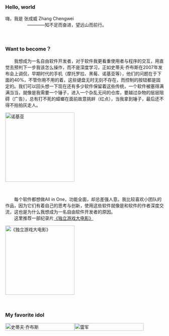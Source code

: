<!--##{
    "description": "关于我",
    "tag": ["自由软件开发者","独立"],
    "dateYY": "2023",
    "dateMM": "04",
    "dateDD": "20",
    "top": true,
    "Numword": 0,
    "commentstatus":false,
    "signal":""
}##-->

### Hello, world

嗨，我是 张成威 Zhang Chengwei<br />&emsp;&emsp;&emsp;&emsp;&emsp;————知不足而奋进，望远山而前行。

<br />

### Want to become？

&emsp;&emsp;我想成为一名自由软件开发者，对于软件我更看重使用者与程序的交互，用直觉去预判下一步我该怎么操作，而不是深度学习，正如史蒂夫·乔布斯在2007年发布会上调侃，早期时代的手机（摩托罗拉、黑莓、诺基亚等），他们的问题在于下面的40%，不管你用不用的着，这些键盘无时无刻不存在，而控制的按钮都是固定的。我们可以回头想一下现在还有多少软件保留着这些传统，一个软件被塞得满满当当，就像是我需要一个锤子，进入一个杂乱无间的仓库，要越过杂物的层层阻碍（广告），总有打不死的蟑螂在面前故意挑衅（红点），当我拿到锤子，最后还不得不拍拍灰走人。

<p class="notesbookimg">
 <img src="https://picserver.duoyu.link/picfile/image/202306/09-1686318728878.png"  style="width:220px !important;" alt="诺基亚"  />
</p>

<br />

&emsp;&emsp;每个软件都想做All in One，功能全面，却总差强人意。我比较喜欢小团队的作品，因为它们有着自己的思考与创新，使用这些软件就像是和软件的作者深度交流，这也是为什么我想成为一名自由软件开发者的原因。<br/>&emsp;&emsp;这里推荐一部纪录片<a href="https://movie.douban.com/subject/7015793/" target="_blank" rel="《独立游戏大电影》">《独立游戏大电影》</a>

<a href="/notesbook/jilupian-4" target="_blank" rel="《独立游戏大电影》">
<p class="notesbookimg">
 <img src="https://picserver.duoyu.link/picfile/image/202306/06-1686066023242.jpg"  style="width:220px !important;" alt="《独立游戏大电影》"  />
</p>
 </a>

<br />

### My favorite idol

<p style="display: flex;flex-wrap: wrap;">
<img src="https://picserver.duoyu.link/picfile/image/202306/09-1686322167659.jpg"  style="width:220px !important;height: 100%;" alt="史蒂夫·乔布斯"  />

<img src="https://picserver.duoyu.link/picfile/image/202306/09-1686322604145.jpg"  style="width:220px !important;height: 100%;" alt="雷军"  />
</p>
